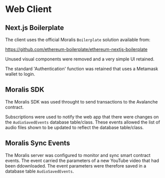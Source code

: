 # Web Client

## Next.js Boilerplate

The client uses the official Moralis `Boilerplate` solution available from:

https://github.com/ethereum-boilerplate/ethereum-nextjs-boilerplate

Unused visual components were removed and a very simple UI retained.

The standard 'Authentication' function was retained that uses a Metamask wallet to login.

## Moralis SDK

The Moralis SDK was used throught to send transactions to the Avalanche contract.

Subscriptions were used to notify the web app that there were changes on the `AudioSavedEvents` database table/class. These events allowed the list of audio files shown to be updated to reflect the database table/class.

## Moralis Sync Events

The Moralis server was configured to monitor and sync smart contract events. The event carried the parameters of a new YouTube video that had been ddownloaded. The event parameters were therefore saved in a database table `AudioSavedEvents`.
